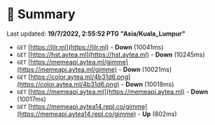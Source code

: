 # 📖 Summary
Last updated: **19/7/2022, 2:55:52 PTG "Asia/Kuala_Lumpur"**

- `GET` [https://lilr.ml](https://lilr.ml) - **Down** (10041ms)
- `GET` [https://hst.aytea.ml](https://hst.aytea.ml) - **Down** (10245ms)
- `GET` [https://memeapi.aytea.ml/gimme](https://memeapi.aytea.ml/gimme) - **Down** (10021ms)
- `GET` [https://color.aytea.ml/4b31d6.png](https://color.aytea.ml/4b31d6.png) - **Down** (10018ms)
- `GET` [https://memeapi.aytea.ml](https://memeapi.aytea.ml) - **Down** (10017ms)
- `GET` [https://memeapi.aytea14.repl.co/gimme](https://memeapi.aytea14.repl.co/gimme) - **Up** (802ms)

